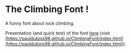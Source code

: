 <link rel="stylesheet" type="text/css" media="all" href="readme.css" />

# The Climbing Font !

A funny font about rock climbing.

Presentation (and quick test) of the font [here](https://pauldubois98.github.io/ClimbingFont/index.html) (visit [https://pauldubois98.github.io/ClimbingFont/index.html](https://pauldubois98.github.io/ClimbingFont/index.html)).
